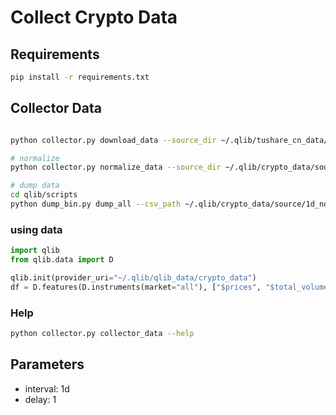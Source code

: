 # Collect Crypto Data

## Requirements

```bash
pip install -r requirements.txt
```

## Collector Data

```bash

python collector.py download_data --source_dir ~/.qlib/tushare_cn_data/source/1d --start 2019-01-01 --end 2022-12-30 --delay 0.2 --interval 1d

# normalize
python collector.py normalize_data --source_dir ~/.qlib/crypto_data/source/1d --normalize_dir ~/.qlib/crypto_data/source/1d_nor --interval 1d --date_field_name date

# dump data
cd qlib/scripts
python dump_bin.py dump_all --csv_path ~/.qlib/crypto_data/source/1d_nor --qlib_dir ~/.qlib/qlib_data/crypto_data --freq day --date_field_name date --include_fields prices,total_volumes,market_caps

```

### using data

```python
import qlib
from qlib.data import D

qlib.init(provider_uri="~/.qlib/qlib_data/crypto_data")
df = D.features(D.instruments(market="all"), ["$prices", "$total_volumes","$market_caps"], freq="day")
```


### Help
```bash
python collector.py collector_data --help
```

## Parameters

- interval: 1d
- delay: 1

